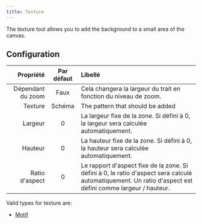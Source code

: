 ```yaml
---
title: Texture
---
```


The texture tool allows you to add the background to a small area of the canvas.

## Configuration

|         Propriété | Par défaut | Libellé                                                                                                                                                                                                   |
| ----------------: | :--------: | :-------------------------------------------------------------------------------------------------------------------------------------------------------------------------------------------------------- |
| Dépendant du zoom |    Faux    | Cela changera la largeur du trait en fonction du niveau de zoom.                                                                                                                          |
|           Texture |   Schéma   | The pattern that should be added                                                                                                                                                                          |
|           Largeur |      0     | La largeur fixe de la zone. Si défini à 0, la largeur sera calculée automatiquement.                                                                                      |
|           Hauteur |      0     | La hauteur fixe de la zone. Si défini à 0, la hauteur sera calculée automatiquement.                                                                                      |
|    Ratio d'aspect |      0     | Le rapport d'aspect fixe de la zone. Si défini à 0, le ratio d'aspect sera calculé automatiquement. Un ratio d'aspect est défini comme largeur / hauteur. |

Valid types for texture are:

- [Motif](../../background#pattern)
